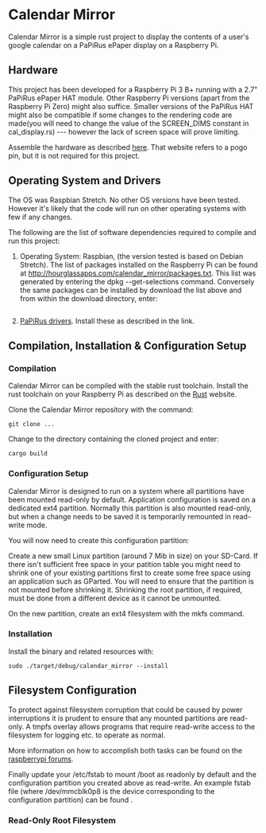 # Calendar Mirror #

Calendar Mirror is a simple rust project to display the contents of a
user's google calendar on a PaPiRus ePaper display on a Raspberry Pi.

## Hardware ##

This project has been developed for a Raspberry Pi 3 B+ running with a
2.7" PaPiRus ePaper HAT module. Other Raspberry Pi versions (apart
from the Raspberry Pi Zero) might also suffice. Smaller versions of
the PaPiRus HAT might also be compatible if some changes to the
rendering code are made(you will need to change the value of the
SCREEN\_DIMS constant in cal_display.rs) --- however the lack of
screen space will prove limiting.

Assemble the hardware as described
[here](https://learn.pi-supply.com/make/papirus-assembly-tips-and-gotchas/). That
website refers to a pogo pin, but it is not required for this project.

## Operating System and Drivers ##

The OS was Raspbian Stretch. No other OS versions have been
tested. However it's likely that the code will run on other operating
systems with few if any changes.

The following are the list of software dependencies required to
compile and run this project:

1. Operating System: Raspbian, (the version tested is based on Debian
   Stretch). The list of packages installed on the Raspberry Pi can be
   found at
   <http://hourglassapps.com/calendar_mirror/packages.txt>. This list
   was generated by entering the dpkg --get-selections
   command. Conversely the same packages can be installed by download
   the list above and from within the download directory, enter:

```sudo dpkg --set-selections < packages.txt
```

2. [PaPiRus drivers](https://github.com/PiSupply/PaPiRus). Install
   these as described in the link.

## Compilation, Installation & Configuration Setup ##

### Compilation ###

Calendar Mirror can be compiled with the stable rust
toolchain. Install the rust toolchain on your Raspberry Pi as
described on the [Rust](https://www.rust-lang.org/) website.

Clone the Calendar Mirror repository with the command:

`git clone ...`

Change to the directory containing the cloned project and enter:

`cargo build`

### Configuration Setup ###

Calendar Mirror is designed to run on a system where all partitions
have been mounted read-only by default. Application configuration is
saved on a dedicated ext4 partition. Normally this partition is also
mounted read-only, but when a change needs to be saved it is
temporarily remounted in read-write mode. 

You will now need to create this configuration partition:

Create a new small Linux partition (around 7 Mib in size) on your
SD-Card. If there isn't sufficient free space in your patition table
you might need to shrink one of your existing partitions first to
create some free space using an application such as GParted. You will
need to ensure that the partition is not mounted before shrinking
it. Shrinking the root partition, if required, must be done from a
different device as it cannot be unmounted.

On the new partition, create an ext4 filesystem with the mkfs command.

### Installation ###

Install the binary and related resources with:

`sudo ./target/debug/calendar_mirror --install`

## Filesystem Configuration ##

To protect against filesystem corruption that could be caused by power
interruptions it is prudent to ensure that any mounted partitions are
read-only. A tmpfs overlay allows programs that require read-write
access to the filesystem for logging etc. to operate as normal.

More information on how to accomplish both tasks can be found on the
[raspberrypi
forums](https://www.raspberrypi.org/forums/viewtopic.php?p=1044893).

Finally update your /etc/fstab to mount /boot as readonly by default
and the configuration partition you created above as read-write. An
example fstab file (where /dev/mmcblk0p8 is the device corresponding
to the configuration partition) can be found .

### Read-Only Root Filesystem ###

